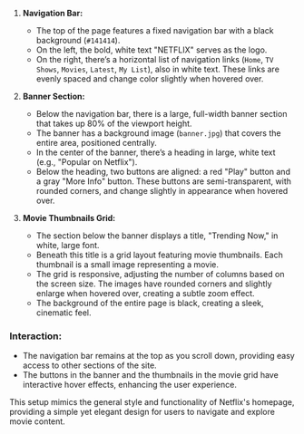 1. **Navigation Bar:**
   - The top of the page features a fixed navigation bar with a black background (`#141414`).
   - On the left, the bold, white text "NETFLIX" serves as the logo.
   - On the right, there’s a horizontal list of navigation links (`Home`, `TV Shows`, `Movies`, `Latest`, `My List`), also in white text. These links are evenly spaced and change color slightly when hovered over.

2. **Banner Section:**
   - Below the navigation bar, there is a large, full-width banner section that takes up 80% of the viewport height.
   - The banner has a background image (`banner.jpg`) that covers the entire area, positioned centrally.
   - In the center of the banner, there’s a heading in large, white text (e.g., "Popular on Netflix").
   - Below the heading, two buttons are aligned: a red "Play" button and a gray "More Info" button. These buttons are semi-transparent, with rounded corners, and change slightly in appearance when hovered over.

3. **Movie Thumbnails Grid:**
   - The section below the banner displays a title, "Trending Now," in white, large font.
   - Beneath this title is a grid layout featuring movie thumbnails. Each thumbnail is a small image representing a movie.
   - The grid is responsive, adjusting the number of columns based on the screen size. The images have rounded corners and slightly enlarge when hovered over, creating a subtle zoom effect.
   - The background of the entire page is black, creating a sleek, cinematic feel.

### **Interaction:**
- The navigation bar remains at the top as you scroll down, providing easy access to other sections of the site.
- The buttons in the banner and the thumbnails in the movie grid have interactive hover effects, enhancing the user experience.

This setup mimics the general style and functionality of Netflix's homepage, providing a simple yet elegant design for users to navigate and explore movie content.
